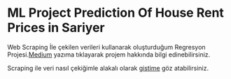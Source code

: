 # ML Project Prediction Of House Rent Prices in Sariyer
Web Scraping İle çekilen verileri kullanarak oluşturduğum Regresyon Projesi.<a href="https://medium.com/@foreverflash95/ml-project-sarıyer-ev-kirası-tahmini-7da11df1c?source=activity---post_recommended_milestone">Medium</a> yazıma tıklayarak projem hakkında bilgi edinebilirsiniz.

Scraping ile veri nasıl çekiğimle alakalı olarak <a href="https://gist.github.com/aybukemeydan/76648a075fda70e76e163a17b563467b">gistime</a> göz atabilirsiniz.
